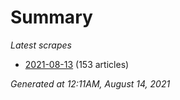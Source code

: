 # Summary
*Latest scrapes*
* [2021-08-13](https://github.com/nuuuwan/news_lk/blob/data/news_lk.2021-08-13.json) (153 articles)

*Generated at 12:11AM, August 14, 2021*